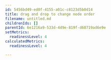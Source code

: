 ```yaml
---
id: 5456bd49-ed0f-4155-a01c-c8123d5b0d14
title: drag and drop to change node order
filename: untitled.md
childrenIds: []
parentId: 6e1216a9-533d-4d9e-819f-d60719ad6e9e
setMetrics:
  readinessLevel: 4
calculatedMetrics:
  readinessLevel: 4

---
```

